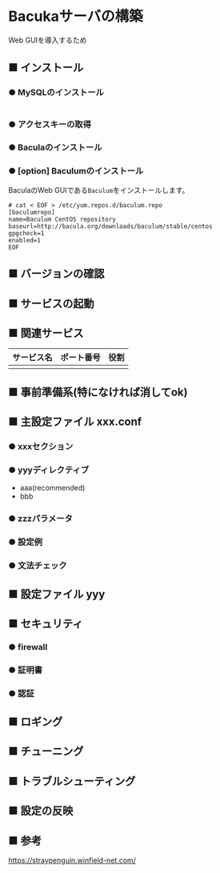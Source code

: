 # Bacukaサーバの構築
Web GUIを導入するため
## ■ インストール
### ● MySQLのインストール
```
```

### ● アクセスキーの取得

### ● Baculaのインストール

### ● [option] Baculumのインストール
BaculaのWeb GUIである`Baculum`をインストールします。
```
# cat < EOF > /etc/yum.repos.d/baculum.repo
[baculumrepo]
name=Baculum CentOS repository
baseurl=http://bacula.org/downloads/baculum/stable/centos
gpgcheck=1
enabled=1
EOF
```

## ■ バージョンの確認
## ■ サービスの起動
## ■ 関連サービス
|サービス名|ポート番号|役割|
|:---|:---|:---|
||||

## ■ 事前準備系(特になければ消してok)

## ■ 主設定ファイル xxx.conf
### ● xxxセクション
### ● yyyディレクティブ
- aaa(recommended)
- bbb
### ● zzzパラメータ
### ● 設定例
### ● 文法チェック
## ■ 設定ファイル yyy
## ■ セキュリティ
### ● firewall
### ● 証明書
### ● 認証
## ■ ロギング
## ■ チューニング
## ■ トラブルシューティング
## ■ 設定の反映
## ■ 参考
https://straypenguin.winfield-net.com/
